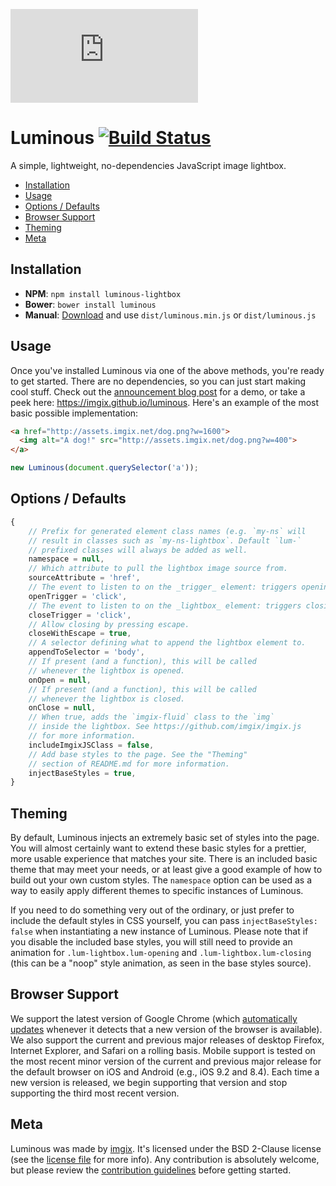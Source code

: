![imgix logo](https://assets.imgix.net/imgix-logo-web-2014.pdf?page=2&fm=png&w=200&h=200)

# Luminous [![Build Status](https://travis-ci.org/imgix/luminous.svg?branch=master)](https://travis-ci.org/imgix/luminous)

A simple, lightweight, no-dependencies JavaScript image lightbox.

* [Installation](#installation)
* [Usage](#usage)
* [Options / Defaults](#options-defaults)
* [Browser Support](#browser-support)
* [Theming](#theming)
* [Meta](#meta)


<a name="installation"></a>
## Installation

* **NPM**: `npm install luminous-lightbox`
* **Bower**: `bower install luminous`
* **Manual**: [Download](https://github.com/imgix/luminous/archive/master.zip) and use `dist/luminous.min.js` or `dist/luminous.js`


<a name="usage"></a>
## Usage

Once you've installed Luminous via one of the above methods, you're ready to get started. There are no dependencies, so you can just start making cool stuff. Check out the [announcement blog post](http://blog.imgix.com/TODO) for a demo, or take a peek here: https://imgix.github.io/luminous. Here's an example of the most basic possible implementation:

``` html
<a href="http://assets.imgix.net/dog.png?w=1600">
  <img alt="A dog!" src="http://assets.imgix.net/dog.png?w=400">
</a>
```

``` javascript
new Luminous(document.querySelector('a'));
```


<a name="options-defaults"></a>
## Options / Defaults

``` javascript
{
	// Prefix for generated element class names (e.g. `my-ns` will
	// result in classes such as `my-ns-lightbox`. Default `lum-`
	// prefixed classes will always be added as well.
	namespace = null,
	// Which attribute to pull the lightbox image source from.
	sourceAttribute = 'href',
	// The event to listen to on the _trigger_ element: triggers opening.
	openTrigger = 'click',
	// The event to listen to on the _lightbox_ element: triggers closing.
	closeTrigger = 'click',
	// Allow closing by pressing escape.
	closeWithEscape = true,
	// A selector defining what to append the lightbox element to.
	appendToSelector = 'body',
	// If present (and a function), this will be called
	// whenever the lightbox is opened.
	onOpen = null,
	// If present (and a function), this will be called
	// whenever the lightbox is closed.
	onClose = null,
	// When true, adds the `imgix-fluid` class to the `img`
	// inside the lightbox. See https://github.com/imgix/imgix.js
	// for more information.
	includeImgixJSClass = false,
	// Add base styles to the page. See the "Theming"
	// section of README.md for more information.
	injectBaseStyles = true,
}
```


<a name="theming"></a>
## Theming

By default, Luminous injects an extremely basic set of styles into the page. You will almost certainly want to extend these basic styles for a prettier, more usable experience that matches your site. There is an included basic theme that may meet your needs, or at least give a good example of how to build out your own custom styles. The `namespace` option can be used as a way to easily apply different themes to specific instances of Luminous.

If you need to do something very out of the ordinary, or just prefer to include the default styles in CSS yourself, you can pass `injectBaseStyles: false` when instantiating a new instance of Luminous. Please note that if you disable the included base styles, you will still need to provide an animation for `.lum-lightbox.lum-opening` and `.lum-lightbox.lum-closing` (this can be a "noop" style animation, as seen in the base styles source).


<a name="browser-support"></a>
## Browser Support

We support the latest version of Google Chrome (which [automatically updates](https://support.google.com/chrome/answer/95414) whenever it detects that a new version of the browser is available). We also support the current and previous major releases of desktop Firefox, Internet Explorer, and Safari on a rolling basis. Mobile support is tested on the most recent minor version of the current and previous major release for the default browser on iOS and Android (e.g., iOS 9.2 and 8.4). Each time a new version is released, we begin supporting that version and stop supporting the third most recent version.


<a name="meta"></a>
## Meta

Luminous was made by [imgix](http://imgix.com). It's licensed under the BSD 2-Clause license (see the [license file](https://github.com/imgix/luminous/blob/master/license.md) for more info). Any contribution is absolutely welcome, but please review the [contribution guidelines](https://github.com/imgix/luminous/blob/master/contributing.md) before getting started.
